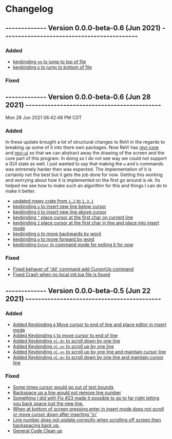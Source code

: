 # Changelog

## ------------- **Version 0.0.0-beta-0.6 (Jun 2021)** -------------------------------------------

### Added
- [keybinding `gg` to jump to top of file](38)
- [keybinding `G` to jump to bottom of file](38)

### Fixed

## ------------- **Version 0.0.0-beta-0.6 (Jun 28 2021)** -------------------------------------------
Mon 28 Jun 2021 06:42:48 PM CDT

### Added

In these update brought a lot of structural changes to ReVi in the regards to breaking up some
of it into there own packages.  Now ReVi has [revi-core]() and [revi-ui]() so that we can
abstract away the drawing of the screen and the core part of this program. In doing so I do not
see way we could not support a GUI state as well.  I just wanted to say that making the `w` and `b`
commands was extremely harder then was expected.  The implementation of it is certainly not the best
but it gets the job done for now.  Getting this working and worrying about how it is implemented on
the first go around is ok.  Its helped me see how to make such an algorithm for this and things I
can do to make it better.

- [updated ropey crate from `1.2` to `1.3.1`](b337e8846e5fb1e74ac668c21af6f90b42a732fa)
- [keybinding `o` to insert new line below cursor](33)
- [keybinding `O` to insert new line above cursor](33)
- [keybinding `^` place cursor at the first char on current line](27)
- [keybinding `I` place cursor at the first char in line and place into insert mode](28)
- [keybinding `b` to move backwards by word](10)
- [keybinding `w` to move forward by word](11)
- [keybinding `Enter` in command mode for exiting it for now]()

### Fixed
- [Fixed behaver of 'dd' command add CursorUp command]()
- [Fixed Crash when no local init.lua file is found](36)

## ------------- **Version 0.0.0-beta-0.5 (Jun 22 2021)** -------------------------------------------

### Added

- [Added Keybinding `A` Move cursor to end of line and place editor in insert mode](14)
- [Added Keybinding `$` to move cursor to end of line](26)
- [Added Keybinding `<C-d>` to scroll down by one line](31)
- [Added Keybinding `<C-u>` to scroll up by one line](31)
- [Added Keybinding `<C-y>` to scroll up by one line and maintain cursor line](31)
- [Added Keybinding `<C-e>` to scroll down by one line and maintain cursor line](31)

### Fixed

- [Some times cursor would go out of text bounds](22)
- [Backspace up a line would not remove line number](23)
- [Something I did with Fix #23 made it possible to go to far right letting you back space just the new line.](24)
- [When at bottom of screen pressing enter in insert mode does not scroll or move cursor down after inserting '\n'](30)
- [Line number does not update correctly when scrolling off screen then backspacing back up.](31)
- [General Code Clean up](29)

